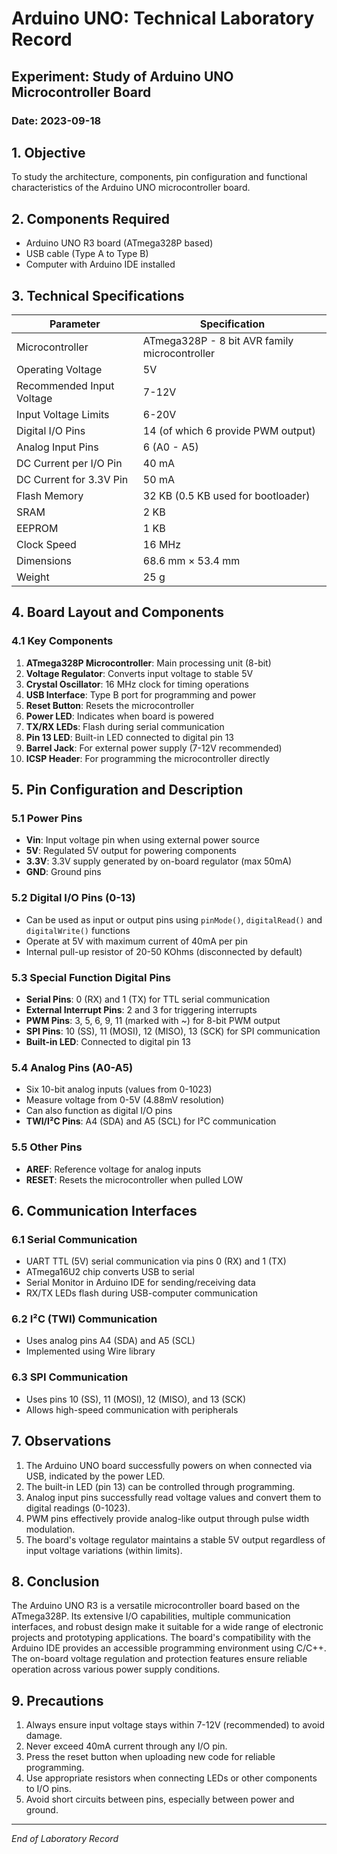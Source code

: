 # Arduino UNO: Technical Laboratory Record

## Experiment: Study of Arduino UNO Microcontroller Board

### Date: 2023-09-18

## 1. Objective
To study the architecture, components, pin configuration and functional characteristics of the Arduino UNO microcontroller board.

## 2. Components Required
- Arduino UNO R3 board (ATmega328P based)
- USB cable (Type A to Type B)
- Computer with Arduino IDE installed

## 3. Technical Specifications

| Parameter | Specification |
|-----------|--------------|
| Microcontroller | ATmega328P - 8 bit AVR family microcontroller |
| Operating Voltage | 5V |
| Recommended Input Voltage | 7-12V |
| Input Voltage Limits | 6-20V |
| Digital I/O Pins | 14 (of which 6 provide PWM output) |
| Analog Input Pins | 6 (A0 - A5) |
| DC Current per I/O Pin | 40 mA |
| DC Current for 3.3V Pin | 50 mA |
| Flash Memory | 32 KB (0.5 KB used for bootloader) |
| SRAM | 2 KB |
| EEPROM | 1 KB |
| Clock Speed | 16 MHz |
| Dimensions | 68.6 mm × 53.4 mm |
| Weight | 25 g |

## 4. Board Layout and Components

### 4.1 Key Components
1. **ATmega328P Microcontroller**: Main processing unit (8-bit)
2. **Voltage Regulator**: Converts input voltage to stable 5V
3. **Crystal Oscillator**: 16 MHz clock for timing operations
4. **USB Interface**: Type B port for programming and power
5. **Reset Button**: Resets the microcontroller
6. **Power LED**: Indicates when board is powered
7. **TX/RX LEDs**: Flash during serial communication
8. **Pin 13 LED**: Built-in LED connected to digital pin 13
9. **Barrel Jack**: For external power supply (7-12V recommended)
10. **ICSP Header**: For programming the microcontroller directly

## 5. Pin Configuration and Description

### 5.1 Power Pins
- **Vin**: Input voltage pin when using external power source
- **5V**: Regulated 5V output for powering components
- **3.3V**: 3.3V supply generated by on-board regulator (max 50mA)
- **GND**: Ground pins

### 5.2 Digital I/O Pins (0-13)
- Can be used as input or output pins using `pinMode()`, `digitalRead()` and `digitalWrite()` functions
- Operate at 5V with maximum current of 40mA per pin
- Internal pull-up resistor of 20-50 KOhms (disconnected by default)

### 5.3 Special Function Digital Pins
- **Serial Pins**: 0 (RX) and 1 (TX) for TTL serial communication
- **External Interrupt Pins**: 2 and 3 for triggering interrupts
- **PWM Pins**: 3, 5, 6, 9, 11 (marked with ~) for 8-bit PWM output
- **SPI Pins**: 10 (SS), 11 (MOSI), 12 (MISO), 13 (SCK) for SPI communication
- **Built-in LED**: Connected to digital pin 13

### 5.4 Analog Pins (A0-A5)
- Six 10-bit analog inputs (values from 0-1023)
- Measure voltage from 0-5V (4.88mV resolution)
- Can also function as digital I/O pins
- **TWI/I²C Pins**: A4 (SDA) and A5 (SCL) for I²C communication

### 5.5 Other Pins
- **AREF**: Reference voltage for analog inputs
- **RESET**: Resets the microcontroller when pulled LOW

## 6. Communication Interfaces

### 6.1 Serial Communication
- UART TTL (5V) serial communication via pins 0 (RX) and 1 (TX)
- ATmega16U2 chip converts USB to serial
- Serial Monitor in Arduino IDE for sending/receiving data
- RX/TX LEDs flash during USB-computer communication

### 6.2 I²C (TWI) Communication
- Uses analog pins A4 (SDA) and A5 (SCL)
- Implemented using Wire library

### 6.3 SPI Communication
- Uses pins 10 (SS), 11 (MOSI), 12 (MISO), and 13 (SCK)
- Allows high-speed communication with peripherals

## 7. Observations

1. The Arduino UNO board successfully powers on when connected via USB, indicated by the power LED.
2. The built-in LED (pin 13) can be controlled through programming.
3. Analog input pins successfully read voltage values and convert them to digital readings (0-1023).
4. PWM pins effectively provide analog-like output through pulse width modulation.
5. The board's voltage regulator maintains a stable 5V output regardless of input voltage variations (within limits).

## 8. Conclusion

The Arduino UNO R3 is a versatile microcontroller board based on the ATmega328P. Its extensive I/O capabilities, multiple communication interfaces, and robust design make it suitable for a wide range of electronic projects and prototyping applications. The board's compatibility with the Arduino IDE provides an accessible programming environment using C/C++. The on-board voltage regulation and protection features ensure reliable operation across various power supply conditions.

## 9. Precautions

1. Always ensure input voltage stays within 7-12V (recommended) to avoid damage.
2. Never exceed 40mA current through any I/O pin.
3. Press the reset button when uploading new code for reliable programming.
4. Use appropriate resistors when connecting LEDs or other components to I/O pins.
5. Avoid short circuits between pins, especially between power and ground.

---
*End of Laboratory Record*